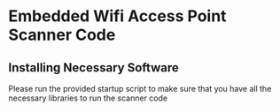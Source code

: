 # Embedded Wifi Access Point Scanner Code

## Installing Necessary Software
Please run the provided startup script to make sure that you have all the necessary libraries to run the scanner code
